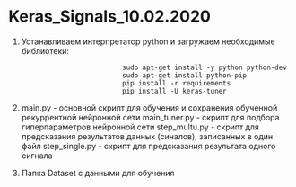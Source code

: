 # Keras_Signals_10.02.2020

1. Устанавливаем интерпретатор python и загружаем необходимые библиотеки:

                                sudo apt-get install -y python python-dev
                                sudo apt-get install python-pip
                                pip install -r requirements
                                pip install -U keras-tuner

2. main.py - основной скрипт для обучения и сохранения обученной рекуррентной нейронной сети 
   main_tuner.py - скрипт для подбора гиперпараметров нейронной сети
   step_multu.py - скрипт для предсказания результатов данных (синалов), записанных в один файл
   step_single.py - скрипт для предсказания результата одного сигнала

3. Папка Dataset с данными для обучения
